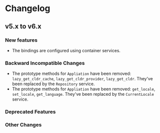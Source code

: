 # Changelog

## v5.x to v6.x

### New features

- The bindings are configured using container services.

### Backward Incompatible Changes

- The prototype methods for `Appliation` have been removed: `lazy_get_cldr_cache`, `lazy_get_cldr_provider`, `lazy_get_cldr`. They've been replaced by the `Repository` service.
- The prototype methods for `Appliation` have been removed: `get_locale`, `set_locale`, `get_language`. They've been replaced by the `CurrentLocale` service.

### Deprecated Features

### Other Changes
